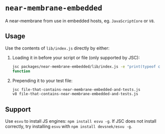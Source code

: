 # `near-membrane-embedded`

A near-membrane from use in embedded hosts, eg. `JavaScriptCore` or `V8`.

## Usage

Use the contents of `lib/index.js` directly by either:

1. Loading it in before your script or file (only supported by JSC):

    ```sh
    jsc packages/near-membrane-embedded/lib/index.js -e "print(typeof createVirtualEnvironment)"
    function
    ```
1. Prepending it to your test file:

    ```sh
    jsc file-that-contains-near-membrane-embedded-and-tests.js
    v8 file-that-contains-near-membrane-embedded-and-tests.js
    ```


## Support

Use `esvu` to install JS engines: `npm install esvu -g`. If JSC does not install correctly, try installing `esvu` with `npm install devsnek/esvu -g`.
